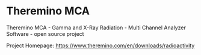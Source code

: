 # Theremino MCA
Theremino MCA - Gamma and X-Ray Radiation - Multi Channel Analyzer Software - open source project

Project Homepage:
https://www.theremino.com/en/downloads/radioactivity
